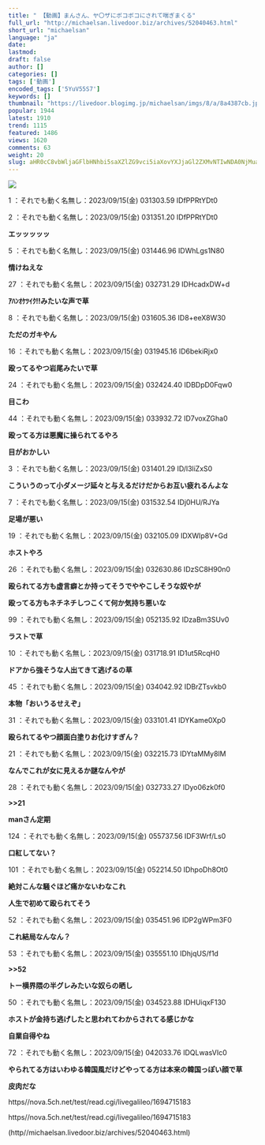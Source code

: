 ```yaml
---
title: " 【動画】まんさん、ヤ〇ザにボコボコにされて喘ぎまくる"
full_url: "http://michaelsan.livedoor.biz/archives/52040463.html"
short_url: "michaelsan"
language: "ja"
date: 
lastmod: 
draft: false
author: []
categories: []
tags: ['動画']
encoded_tags: ['5YuV55S7']
keywords: []
thumbnail: "https://livedoor.blogimg.jp/michaelsan/imgs/8/a/8a4387cb.jpg"
popular: 1944
latest: 1910
trend: 1115
featured: 1486
views: 1620
comments: 63
weight: 20
slug: aHR0cC8vbWljaGFlbHNhbi5saXZlZG9vci5iaXovYXJjaGl2ZXMvNTIwNDA0NjMuaHRtbA==
---
```


![](https://livedoor.blogimg.jp/michaelsan/imgs/8/a/8a4387cb.jpg)

<div><p>1 ：それでも動く名無し：2023/09/15(金) 031303.59 IDfPPRtYDt0</p><p>2 ：それでも動く名無し：2023/09/15(金) 031351.20 IDfPPRtYDt0</p><b><p>エッッッッッ</p></b><p>5 ：それでも動く名無し：2023/09/15(金) 031446.96 IDWhLgs1N80</p><b><p>情けねえな </p></b><p>27 ：それでも動く名無し：2023/09/15(金) 032731.29 IDHcadxDW+d</p><p><b><p>ｱﾊﾝｵｹﾂｲｸ!!みたいな声で草 </p></b></p><p>8 ：それでも動く名無し：2023/09/15(金) 031605.36 ID8+eeX8W30</p><b><p>ただのガキやん </p></b><p>16 ：それでも動く名無し：2023/09/15(金) 031945.16 ID6bekiRjx0</p><b><p>殴ってるやつ岩尾みたいで草</p></b><p>24 ：それでも動く名無し：2023/09/15(金) 032424.40 IDBDpD0Fqw0</p><b><p>目こわ</p></b><p>44 ：それでも動く名無し：2023/09/15(金) 033932.72 ID7voxZGha0</p><p><b><p>殴ってる方は悪魔に操られてるやろ</p></b></p><p><b><p></p></b></p><b><p>目がおかしい </p></b><p>3 ：それでも動く名無し：2023/09/15(金) 031401.29 ID/l3liZxS0</p><b><p>こういうのって小ダメージ延々と与えるだけだからお互い疲れるんよな </p></b><p>7 ：それでも動く名無し：2023/09/15(金) 031532.54 IDj0HU/RJYa</p><b><p>足場が悪い </p></b><p>19 ：それでも動く名無し：2023/09/15(金) 032105.09 IDXWIp8V+Gd</p><b><p>ホストやろ </p></b><p>26 ：それでも動く名無し：2023/09/15(金) 032630.86 IDzSC8H90n0</p><p><b><p>殴られてる方も虚言癖とか持ってそうでややこしそうな奴やが</p></b></p><p><b><p></p></b></p><b><p>殴ってる方もネチネチしつこくて何か気持ち悪いな </p></b><p>99 ：それでも動く名無し：2023/09/15(金) 052135.92 IDzaBm3SUv0</p><b><p>ラストで草 </p></b><p>10 ：それでも動く名無し：2023/09/15(金) 031718.91 ID1ut5RcqH0</p><b><p>ドアから強そうな人出てきて逃げるの草</p></b><p>45 ：それでも動く名無し：2023/09/15(金) 034042.92 IDBrZTsvkb0</p><b><p>本物「おいうるせえぞ」 </p></b><p>31 ：それでも動く名無し：2023/09/15(金) 033101.41 IDYKame0Xp0</p><b><p>殴られてるやつ顔面白塗りお化けすぎん？ </p></b><p>21 ：それでも動く名無し：2023/09/15(金) 032215.73 IDYtaMMy8lM</p><b><p>なんでこれが女に見えるか謎なんやが </p></b><p>28 ：それでも動く名無し：2023/09/15(金) 032733.27 IDyo06zk0f0</p><p><b><p>>>21</p></b></p><p><b><p></p></b></p><b><p>manさん定期 </p></b><p>124 ：それでも動く名無し：2023/09/15(金) 055737.56 IDF3Wrf/Ls0</p><b><p>口紅してない？ </p></b><p>101 ：それでも動く名無し：2023/09/15(金) 052214.50 IDhpoDh8Ot0</p><p><b><p>絶対こんな騒ぐほど痛かないわなこれ</p></b></p><p><b><p></p></b></p><b><p>人生で初めて殴られてそう </p></b><p>52 ：それでも動く名無し：2023/09/15(金) 035451.96 IDP2gWPm3F0</p><b><p>これ結局なんなん？</p></b><p>53 ：それでも動く名無し：2023/09/15(金) 035551.10 IDhjqUS/f1d</p><p><b><p>>>52</p></b></p><p><b><p></p></b></p><b><p>トー横界隈の半グレみたいな奴らの晒し </p></b><p>50 ：それでも動く名無し：2023/09/15(金) 034523.88 IDHUiqxF130</p><p><b><p>ホストが金持ち逃げしたと思われてわからされてる感じかな</p></b></p><p><b><p></p></b></p><b><p>自業自得やね </p></b><p>72 ：それでも動く名無し：2023/09/15(金) 042033.76 IDQLwasVIc0</p><p><b><p>やられてる方はいわゆる韓国風だけどやってる方は本来の韓国っぽい顔で草</p></b></p><p><b><p></p></b></p><b><p>皮肉だな </p></b>https//nova.5ch.net/test/read.cgi/livegalileo/1694715183<br clear='all'> <p id='a6850dc6aefc0d5bbff2bea180d92d89'> </p> <p id='a6850dc6aefc0d5bbff2bea180d92d89'> </p> <p class='alistcloud-container-6795'></p> <p>https//nova.5ch.net/test/read.cgi/livegalileo/1694715183</p></div>

(http//michaelsan.livedoor.biz/archives/52040463.html)
